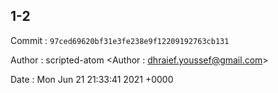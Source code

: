 ## 1-2 

 Commit : `97ced69620bf31e3fe238e9f12209192763cb131`

 Author : scripted-atom <Author : dhraief.youssef@gmail.com> 

 Date 	: Mon Jun 21 21:33:41 2021 +0000 

